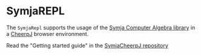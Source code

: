 ﻿# SymjaREPL

The `SymjaRepl` supports the usage of the [Symja Computer Algebra library](https://github.com/axkr/symja_android_library) in a [CheerpJ](https://cheerpj.com) browser environment.
 
Read the "Getting started guide" in the [SymjaCheerpJ repository](https://github.com/axkr/SymjaCheerpJ)